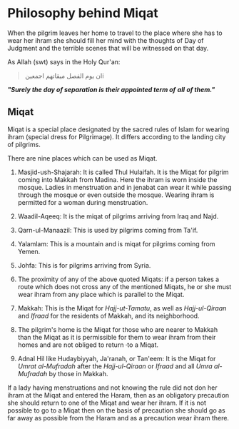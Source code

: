 Philosophy behind Miqat
=======================

When the pilgrim leaves her home to travel to the place where she has to
wear her ihram she should fill her mind with the thoughts of Day of
Judgment and the terrible scenes that will be witnessed on that day.

As Allah (swt) says in the Holy Qur'an:

> ان يوم الفصل ميقاتهم اجمعينi

***"Surely the day of separation is their appointed term of*** ***all***
***of them."***

Miqat
-----

Miqat is a special place designated by the sacred rules of Islam for
wearing ihram (special dress for Pilgrimage). It differs according to
the landing city of pilgrims.

There are nine places which can be used as Miqat.
1. Masjid-ush-Shajarah: It is called Thul Hulaifah. It is the Miqat for
pilgrim coming into Makkah from Madina. Here the ihram is worn inside
the mosque. Ladies in menstruation and in jenabat can wear it while
passing through the mosque or even outside the mosque. Wearing ihram is
permitted for a woman during menstruation.

2. Waadil-Aqeeq: It is the miqat of pilgrims arriving from Iraq and
Najd.

3. Qarn-ul-Manaazil: This is used by pilgrims coming from Ta'if.

4. Yalamlam: This is a mountain and is miqat for pilgrims coming from
Yemen.

5. Johfa: This is for pilgrims arriving from Syria.

6. The proximity of any of the above quoted Miqats: if a person takes a
route which does not cross any of the mentioned Miqats, he or she must
wear ihram from any place which is parallel to the Miqat.

7. Makkah: This is the Miqat for *Hajj-ut-Tamatu*, as well as
*Hajj-ul-Qiraan* and *Ifraad* for the residents of Makkah, and its
neighborhood.

8. The pilgrim's home is the Miqat for those who are nearer to Makkah
than the Miqat as it is permissible for them to wear ihram from their
homes and are not obliged to return ·to a Miqat.

9. Adnal Hil like Hudaybiyyah, Ja'ranah, or Tan'eem: It is the Miqat for
*Umrat al-Mufradah* after the *Hajj-ul-Qiraan* or *Ifraad* and all *Umra
al-Mufradah* by those in Makkah.

If a lady having menstruations and not knowing the rule did not don her
ihram at the Miqat and entered the Haram, then as an obligatory
precaution she should return to one of the Miqat and wear her ihram. If
it is not possible to go to a Miqat then on the basis of precaution she
should go as far away as possible from the Haram and as a precaution
wear ihram there.


